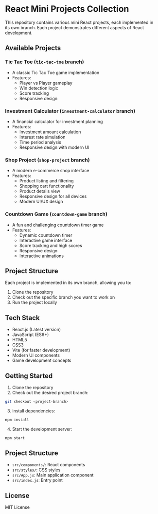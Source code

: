# React Mini Projects Collection

This repository contains various mini React projects, each implemented in its own branch. Each project demonstrates different aspects of React development.

## Available Projects

### Tic Tac Toe (`tic-tac-toe` branch)
- A classic Tic Tac Toe game implementation
- Features:
  - Player vs Player gameplay
  - Win detection logic
  - Score tracking
  - Responsive design

### Investment Calculator (`investment-calculator` branch)
- A financial calculator for investment planning
- Features:
  - Investment amount calculation
  - Interest rate simulation
  - Time period analysis
  - Responsive design with modern UI

### Shop Project (`shop-project` branch)
- A modern e-commerce shop interface
- Features:
  - Product listing and filtering
  - Shopping cart functionality
  - Product details view
  - Responsive design for all devices
  - Modern UI/UX design

### Countdown Game (`countdown-game` branch)
- A fun and challenging countdown timer game
- Features:
  - Dynamic countdown timer
  - Interactive game interface
  - Score tracking and high scores
  - Responsive design
  - Interactive animations

## Project Structure
Each project is implemented in its own branch, allowing you to:
1. Clone the repository
2. Check out the specific branch you want to work on
3. Run the project locally

## Tech Stack
- React.js (Latest version)
- JavaScript (ES6+)
- HTML5
- CSS3
- Vite (for faster development)
- Modern UI components
- Game development concepts

## Getting Started

1. Clone the repository
2. Check out the desired project branch:
```bash
git checkout <project-branch>
```
3. Install dependencies:
```bash
npm install
```
4. Start the development server:
```bash
npm start
```

## Project Structure
- `src/components/`: React components
- `src/styles/`: CSS styles
- `src/App.js`: Main application component
- `src/index.js`: Entry point

## License
MIT License
